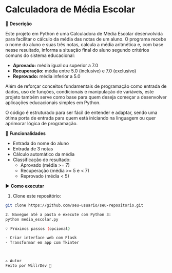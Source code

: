 # Calculadora de Média Escolar

📝 **Descrição**

Este projeto em Python é uma Calculadora de Média Escolar desenvolvida para facilitar o cálculo da média das notas de um aluno. O programa recebe o nome do aluno e suas três notas, calcula a média aritmética e, com base nesse resultado, informa a situação final do aluno segundo critérios comuns do sistema educacional:

- **Aprovado:** média igual ou superior a 7.0  
- **Recuperação:** média entre 5.0 (inclusive) e 7.0 (exclusivo)  
- **Reprovado:** média inferior a 5.0  

Além de reforçar conceitos fundamentais de programação como entrada de dados, uso de funções, condicionais e manipulação de variáveis, este projeto também serve como base para quem deseja começar a desenvolver aplicações educacionais simples em Python.

O código é estruturado para ser fácil de entender e adaptar, sendo uma ótima porta de entrada para quem está iniciando na linguagem ou quer aprimorar lógica de programação.

🚀 **Funcionalidades**

- Entrada do nome do aluno  
- Entrada de 3 notas  
- Cálculo automático da média  
- Classificação do resultado:  
  - Aprovado (média >= 7)  
  - Recuperação (média >= 5 e < 7)  
  - Reprovado (média < 5)  

▶️ **Como executar**

1. Clone este repositório:  
```bash
git clone https://github.com/seu-usuario/seu-repositorio.git

2. Navegue até a pasta e execute com Python 3:
python media_escolar.py

💡 Próximos passos (opcional)

- Criar interface web com Flask
- Transformar em app com Tkinter



✍️ Autor
Feito por WillrDev 🚀
